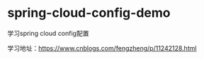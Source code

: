 # spring-cloud-config-demo
学习spring cloud config配置

学习地址：https://www.cnblogs.com/fengzheng/p/11242128.html
